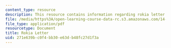 ```yaml
---
content_type: resource
description: This resource contains information regarding rokia letter.
file: /media/https%3A/open-learning-course-data-rc.s3.amazonaws.com/14-73-the-challenge-of-world-poverty-spring-2011/271e639bc0f4bb30e63db48fc27d1f3a_MIT14_73S11_Rokia_lec1.pdf
file_type: application/pdf
resourcetype: Document
title: Rokia Letter
uid: 271e639b-c0f4-bb30-e63d-b48fc27d1f3a
---
```

